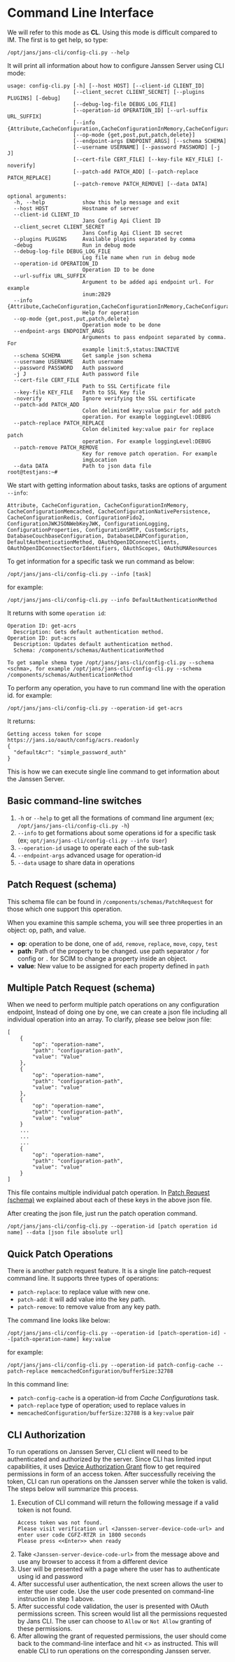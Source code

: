 # Command Line Interface

We will refer to this mode as **CL**. Using this mode is difficult compared to IM. The first is to get help, so type:
```
/opt/jans/jans-cli/config-cli.py --help
```

It will print all information about how to configure Janssen Server using CLI mode:

```
usage: config-cli.py [-h] [--host HOST] [--client-id CLIENT_ID]
                     [--client_secret CLIENT_SECRET] [--plugins PLUGINS] [-debug]
                     [--debug-log-file DEBUG_LOG_FILE]
                     [--operation-id OPERATION_ID] [--url-suffix URL_SUFFIX]
                     [--info {Attribute,CacheConfiguration,CacheConfigurationInMemory,CacheConfigurationMemcached,CacheConfigurationNativePersistence,CacheConfigurationRedis,ConfigurationFido2,ConfigurationJWKJSONWebKeyJWK,ConfigurationLogging,ConfigurationProperties,ConfigurationSMTP,CustomScripts,DatabaseCouchbaseConfiguration,DatabaseLDAPConfiguration,DefaultAuthenticationMethod,OAuthOpenIDConnectClients,OAuthScopes,OAuthUMAResources}]
                     [--op-mode {get,post,put,patch,delete}]
                     [--endpoint-args ENDPOINT_ARGS] [--schema SCHEMA]
                     [--username USERNAME] [--password PASSWORD] [-j J]
                     [--cert-file CERT_FILE] [--key-file KEY_FILE] [-noverify]
                     [--patch-add PATCH_ADD] [--patch-replace PATCH_REPLACE]
                     [--patch-remove PATCH_REMOVE] [--data DATA]

optional arguments:
  -h, --help            show this help message and exit
  --host HOST           Hostname of server
  --client-id CLIENT_ID
                        Jans Config Api Client ID
  --client_secret CLIENT_SECRET
                        Jans Config Api Client ID secret
  --plugins PLUGINS     Available plugins separated by comma
  -debug                Run in debug mode
  --debug-log-file DEBUG_LOG_FILE
                        Log file name when run in debug mode
  --operation-id OPERATION_ID
                        Operation ID to be done
  --url-suffix URL_SUFFIX
                        Argument to be added api endpoint url. For example
                        inum:2B29
  --info {Attribute,CacheConfiguration,CacheConfigurationInMemory,CacheConfigurationMemcached,CacheConfigurationNativePersistence,CacheConfigurationRedis,ConfigurationFido2,ConfigurationJWKJSONWebKeyJWK,ConfigurationLogging,ConfigurationProperties,ConfigurationSMTP,CustomScripts,DatabaseCouchbaseConfiguration,DatabaseLDAPConfiguration,DefaultAuthenticationMethod,OAuthOpenIDConnectClients,OAuthScopes,OAuthUMAResources}
                        Help for operation
  --op-mode {get,post,put,patch,delete}
                        Operation mode to be done
  --endpoint-args ENDPOINT_ARGS
                        Arguments to pass endpoint separated by comma. For
                        example limit:5,status:INACTIVE
  --schema SCHEMA       Get sample json schema
  --username USERNAME   Auth username
  --password PASSWORD   Auth password
  -j J                  Auth password file
  --cert-file CERT_FILE
                        Path to SSL Certificate file
  --key-file KEY_FILE   Path to SSL Key file
  -noverify             Ignore verifying the SSL certificate
  --patch-add PATCH_ADD
                        Colon delimited key:value pair for add patch
                        operation. For example loggingLevel:DEBUG
  --patch-replace PATCH_REPLACE
                        Colon delimited key:value pair for replace patch
                        operation. For example loggingLevel:DEBUG
  --patch-remove PATCH_REMOVE
                        Key for remove patch operation. For example
                        imgLocation
  --data DATA           Path to json data file
root@testjans:~# 
```
We start with getting information about tasks, tasks are options of argument `--info`:

```
Attribute, CacheConfiguration, CacheConfigurationInMemory, CacheConfigurationMemcached, CacheConfigurationNativePersistence, CacheConfigurationRedis, ConfigurationFido2, ConfigurationJWKJSONWebKeyJWK, ConfigurationLogging, ConfigurationProperties, ConfigurationSMTP, CustomScripts, DatabaseCouchbaseConfiguration, DatabaseLDAPConfiguration, DefaultAuthenticationMethod, OAuthOpenIDConnectClients, OAuthOpenIDConnectSectorIdentifiers, OAuthScopes, OAuthUMAResources
```

To get information for a specific task we run command as below: 
```
/opt/jans/jans-cli/config-cli.py --info [task]
``` 
for example: 
```
/opt/jans/jans-cli/config-cli.py --info DefaultAuthenticationMethod
``` 

It returns with some `operation id`:
```
Operation ID: get-acrs
  Description: Gets default authentication method.
Operation ID: put-acrs
  Description: Updates default authentication method.
  Schema: /components/schemas/AuthenticationMethod

To get sample shema type /opt/jans/jans-cli/config-cli.py --schema <schma>, for example /opt/jans/jans-cli/config-cli.py --schema /components/schemas/AuthenticationMethod
```
To perform any operation, you have to run command line with the operation id. for example:

```
/opt/jans/jans-cli/config-cli.py --operation-id get-acrs
```
It returns:

```text
Getting access token for scope https://jans.io/oauth/config/acrs.readonly
{
  "defaultAcr": "simple_password_auth"
}
```

This is how we can execute single line command to get information about the Janssen Server. 


## Basic command-line switches

1. `-h` or `--help` to get all the formations of command line argument (ex; `/opt/jans/jans-cli/config-cli.py -h`)
2. `--info` to get formations about some operations id for a specific task (ex; `opt/jans/jans-cli/config-cli.py --info User`)
3. `--operation-id` usage to operate each of the sub-task
4. `--endpoint-args` advanced usage for operation-id
5. `--data` usage to share data in operations


## Patch Request (schema)

This schema file can be found in `/components/schemas/PatchRequest` for those which one support this operation.

When you examine this sample schema, you will see three properties in an object: op, path, and value.

* __op__: operation to be done, one of `add`, `remove`, `replace`, `move`, `copy`, `test`
* __path__: Path of the property to be changed. use path separator `/` for config or `.` for SCIM to change a property inside an object.
* __value__: New value to be assigned for each property defined in `path`

## Multiple Patch Request (schema)

When we need to perform multiple patch operations on any configuration endpoint, Instead of doing one by one, we can create a json file including all individual operation into an array. To clarify, please see below json file:


```
[
    {
        "op": "operation-name",
        "path": "configuration-path",
        "value": "Value"
    },
    {
        "op": "operation-name",
        "path": "configuration-path",
        "value": "value"
    },
    {
        "op": "operation-name",
        "path": "configuration-path",
        "value": "value"
    }
    ...
    ...
    ...
    {
        "op": "operation-name",
        "path": "configuration-path",
        "value": "value"
    }
]
```

This file contains multiple individual patch operation. In [Patch Request (schema)](cli-index.md#patch-request-schema) we explained about each of these keys in the above json file.

After creating the json file, just run the patch operation command.

```
/opt/jans/jans-cli/config-cli.py --operation-id [patch operation id name] --data [json file absolute url]
```

## Quick Patch Operations

There is another patch request feature. It is a single line patch-request command line. It supports three types of operations:

- `patch-replace`: to replace value with new one.
- `patch-add`: it will add value into the key path.
- `patch-remove`: to remove value from any key path.

The command line looks like below:

```
/opt/jans/jans-cli/config-cli.py --operation-id [patch-operation-id] --[patch-operation-name] key:value
```

for example:

```
/opt/jans/jans-cli/config-cli.py --operation-id patch-config-cache --patch-replace memcachedConfiguration/bufferSize:32788
```

In this command line:
- `patch-config-cache` is a operation-id from *Cache Configurations* task.
- `patch-replace` type of operation; used to replace values in
- `memcachedConfiguration/bufferSize:32788` is a `key:value` pair

## CLI Authorization
To run operations on Janssen Server, CLI client will need to be authenticated and authorized by the server. Since CLI has limited input capabilities, it uses [Device Authorization Grant](https://datatracker.ietf.org/doc/html/rfc8628) flow to get required permissions in form of an access token. After successfully receiving the token, CLI can run operations on the Janssen server while the token is valid. The steps below will summarize this process.

1. Execution of CLI command will return the following message if a valid token is not found.
   ```
   Access token was not found.
   Please visit verification url <Janssen-server-device-code-url> and enter user code CGFZ-RTZR in 1800 seconds
   Please press <<Enter>> when ready
   ```
2. Take `<Janssen-server-device-code-url>` from the message above and use any browser to access it from a different device
3. User will be presented with a page where the user has to authenticate using id and password
4. After successful user authentication, the next screen allows the user to enter the user code. Use the user code presented on command-line instruction in step 1 above.
5. After successful code validation, the user is presented with OAuth permissions screen. This screen would list all the permissions requested by Jans CLI. The user can choose to `Allow` or `Not Allow` granting of these permissions.
6. After allowing the grant of requested permissions, the user should come back to the command-line interface and hit <<Enter>> as instructed. This will enable CLI to run operations on the corresponding Janssen server.

